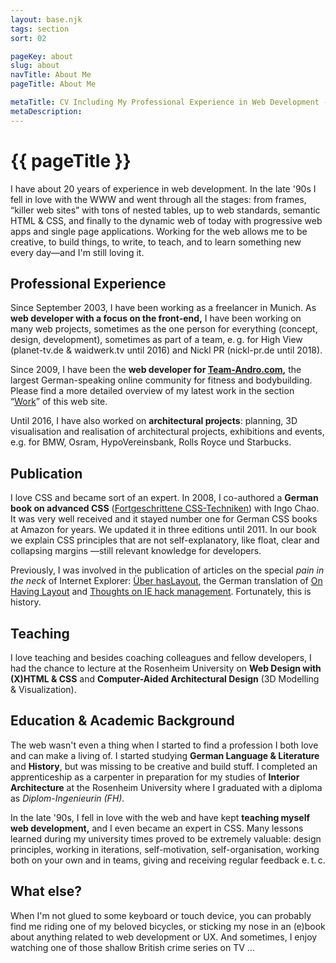 ```yaml
---
layout: base.njk
tags: section
sort: 02

pageKey: about
slug: about
navTitle: About Me
pageTitle: About Me

metaTitle: CV Including My Professional Experience in Web Development - Corina Rudel
metaDescription: 
---
```

# {{ pageTitle }}

<div class="article__teaser">

I have about 20 years of experience in web development. In the late '90s I fell in love with the WWW and went through all the stages: from frames, “killer web sites” with tons of nested tables, up to web standards, semantic HTML&nbsp;&amp; CSS, and finally to the dynamic web of today with progressive web apps and single page applications. Working for the web allows me to be creative, to build things, to write, to teach, and to learn something new every day&mdash;and I'm still loving it.

</div>

## Professional Experience

Since September 2003, I have been working as a freelancer in Munich. As **web developer with a focus on the front-end,** I have been working on many web projects, sometimes as the one person for everything (concept, design, development), sometimes as part of a team, e. g. for High View (planet-tv.de & waidwerk.tv until 2016) and Nickl PR (nickl-pr.de until 2018).

Since 2009, I have been the **web developer for [Team-Andro.com](https://www.team-andro.com/),** the largest German-speaking online community for fitness and bodybuilding. Please find a more detailed overview of my latest work in the section “[Work](/en/work/)” of this web site.

Until 2016, I have also worked on **architectural projects**: planning, 3D visualisation and realisation of architectural projects, exhibitions and events, e.g. for BMW, Osram, HypoVereinsbank, Rolls Royce und Starbucks.

## Publication

I love CSS and became sort of an expert. In 2008, I co-authored a **German book on advanced CSS** (<span lang="de">[Fortgeschrittene CSS-Techniken](https://www.rheinwerk-verlag.de/fortgeschrittene-css-techniken_2511/)</span>) with Ingo Chao. It was very well received and it stayed number one for German CSS books at Amazon for years. We updated it in three editions until 2011. In our book we explain CSS principles that are not self-explanatory, like float, clear and collapsing margins&nbsp;&mdash;still relevant knowledge for developers.

Previously, I was involved in the publication of articles on the special _pain in the neck_ of Internet Explorer: <span lang="de">[Über hasLayout](https://onhavinglayout.fwpf-webdesign.de/)</span>, the German translation of [On Having Layout](http://web.archive.org/web/20180402172026/http://www.satzansatz.de/cssd/onhavinglayout.html) and [Thoughts on IE hack management](https://onhavinglayout.fwpf-webdesign.de/hack_management/). Fortunately, this is history.

## Teaching

I love teaching and besides coaching colleagues and fellow developers, I had the chance to lecture at the Rosenheim University on **Web Design with (X)HTML & CSS** and **Computer-Aided Architectural Design** (3D Modelling & Visualization).

## Education & Academic Background

The web wasn't even a thing when I started to find a profession I both love and can make a living of. I started studying **German Language & Literature** and **History**, but was missing to be creative and build stuff. I completed an apprenticeship as a carpenter in preparation for my studies of **Interior Architecture** at the Rosenheim University where I graduated with a diploma as <i lang="de">Diplom-Ingenieurin (FH).</i>

In the late '90s, I fell in love with the web and have kept **teaching myself web development,** and I even became an expert in CSS. Many lessons learned during my university times proved to be extremely valuable: design principles, working in iterations, self-motivation, self-organisation, working both on your own and in teams, giving and receiving regular feedback e.&#8239;t.&#8239;c.

## What else?

When I'm not glued to some keyboard or touch device, you can probably find me riding one of my beloved bicycles, or sticking my nose in an (e)book about anything related to web development or UX. And sometimes, I enjoy watching one of those shallow British crime series on TV&nbsp;&hellip;